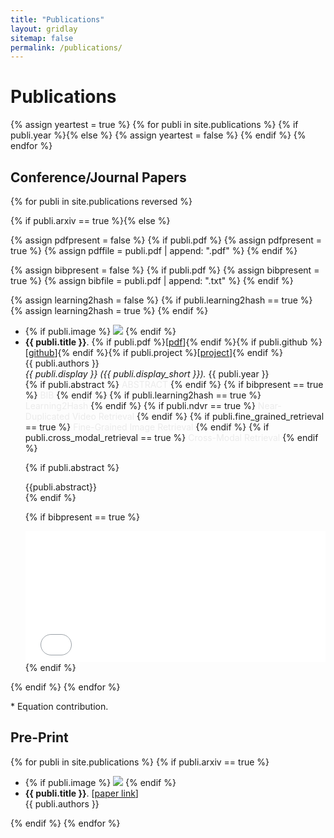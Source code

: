 ```yaml
---
title: "Publications"
layout: gridlay
sitemap: false
permalink: /publications/
---
```


# Publications

{% assign yeartest = true %}
{% for publi in site.publications %}
  {% if publi.year %}{% else %}
   {% assign yeartest = false %}
  {% endif %}
{% endfor %}

## Conference/Journal Papers
{% for publi in site.publications reversed %}

  {% if publi.arxiv == true %}{% else %}

  {% assign pdfpresent = false %}
  {% if publi.pdf %}
    {% assign pdfpresent = true %}
    {% assign pdffile = publi.pdf  | append: ".pdf" %}
  {% endif %}

  {% assign bibpresent = false %}
  {% if publi.pdf %}
    {% assign bibpresent = true %}
    {% assign bibfile = publi.pdf  | append: ".txt" %}
  {% endif %}

  {% assign learning2hash = false %}
  {% if publi.learning2hash == true %}
    {% assign learning2hash = true %}
  {% endif %}

  <div class="well-sm publication-entry">
  <ul class="flex-container">
  <li class="flex-item1">
    {% if publi.image %}
     <img src="{{ site.url }}{{ site.baseurl }}/publications/{{ publi.image }}" class="img-responsive"/>
    {% endif %}
  </li>
  <li class="flex-item2">
    <!-- <strong>{{ publi.title }}</strong>. {% if publi.pdf %}[<a href="{{ pdffile }}" target="_blank">pdf</a>]{% endif %}{% if publi.github %}[<a href="{{ publi.github }}" target="_blank">github</a>]{% endif %}<br/> -->
    <strong>{{ publi.title }}</strong>. {% if publi.pdf %}[<a href="{{ pdffile }}" target="_blank">pdf</a>]{% endif %}{% if publi.github %}[<a href="{{ publi.github }}" target="_blank">github</a>]{% endif %}{% if publi.project %}[<a href="{{ publi.project }}" target="_blank">project</a>]{% endif %}<br/>
    {{ publi.authors }}<br/>
    <em>{{ publi.display }} ({{ publi.display_short }}).</em> {{ publi.year }}<br/>
    {% if publi.abstract %} <a data-bs-toggle="collapse" href="#{{publi.pdf}}"  class="btn-abstract" style="text-decoration:none; color:#ebebeb; hover:#ebebeb;" role="button" aria-expanded="false" aria-controls="{{publi.pdf}}">ABSTRACT</a> {% endif %}
    {% if bibpresent == true %} <a data-bs-toggle="collapse" href="#{{publi.pdf}}2"  class="btn-bib" style="text-decoration:none; color:#ebebeb; hover:#ebebeb;" role="button" aria-expanded="false" aria-controls="{{publi.pdf}}2">BIB</a> {% endif %}
    {% if publi.learning2hash == true %} <a class="btn-l2h" style="text-decoration:none; color:#ebebeb; hover:#ebebeb;" role="button" aria-expanded="false" aria-controls="{{publi.pdf}}2">Learning2Hash</a> {% endif %}
    {% if publi.ndvr == true %} <a class="btn-ndvr" style="text-decoration:none; color:#ebebeb; hover:#ebebeb;" role="button" aria-expanded="false" aria-controls="{{publi.pdf}}2">Near-Duplicated Video Retrieval</a> {% endif %}
    {% if publi.fine_grained_retrieval == true %} <a class="btn-fgr" style="text-decoration:none; color:#ebebeb; hover:#ebebeb;" role="button" aria-expanded="false" aria-controls="{{publi.pdf}}2">Fine-Grained Image Retrieval</a> {% endif %}
    {% if publi.cross_modal_retrieval == true %} <a class="btn-cmr" style="text-decoration:none; color:#ebebeb; hover:#ebebeb;" role="button" aria-expanded="false" aria-controls="{{publi.pdf}}2">Cross-Modal Retrieval</a> {% endif %}
    <!-- {% if pdfpresent == true %}<a href="{{ pdffile }}" target="_blank"><button class="btn-pdf">PDF</button></a>{% endif %} -->
    <!-- {% if publi.arxiv %}<a href="https://arxiv.org/abs/{{ publi.arxiv }}" target="_blank"><button class="btn-arxiv">ARXIV</button></a> {% endif %} -->
    <!-- {% if publi.github %}<a href="{{ publi.github }}" target="_blank"><button class="btn-code">github</button></a> {% endif %} -->

  {% if publi.abstract %}
  <div class="collapse" id="{{publi.pdf}}"><div class="well-abstract">
   {{publi.abstract}}
  </div></div>
  {% endif %}

  {% if bibpresent == true %}
  <div class="collapse" id="{{publi.pdf}}2"><div class="well-bib">
   <iframe src='{{site.url}}{{site.baseurl}}/publications/{{publi.pdf}}.txt' scrolling="yes" width="100%" height="210" frameborder="0"></iframe>
  </div></div>
  {% endif %}

  </li>
  </ul>
  </div>
  {% endif %}
{% endfor %}

\* Equation contribution.


## Pre-Print
{% for publi in site.publications %}
  {% if publi.arxiv == true %}
  <div class="well-sm publication-entry">
  <ul class="flex-container">
  <li class="flex-item1">
    {% if publi.image %}
    <img src="{{ site.url }}{{ site.baseurl }}/publications/{{ publi.image }}" class="img-responsive"/>
    {% endif %}
  </li>
  <li class="flex-item2">
    <strong>{{ publi.title }}</strong>. [<a href="{{ publi.link }}" target="_blank">paper link</a>]<br/>
    {{ publi.authors }}<br/>
  </li>
  </ul>
  </div>
  {% endif %}
{% endfor %}
